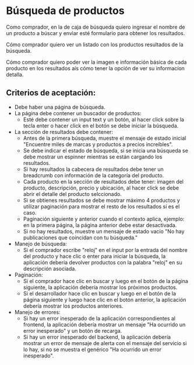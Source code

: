 # Búsqueda de productos

Como comprador, en la de caja de búsqueda quiero ingresar el nombre de un
producto a búscar y envìar esté formulario para obtener los resultados.

Cómo comprador quiero ver un listado con los productos resultados de la
búsqueda.

Cómo comprador quiero poder ver la imagen e información básica de cada producto
en los resultados aís cómo tener la opción de ver su informacíon detalla.

## Criterios de aceptación:

- Debe haber una página de búsqueda.
- La página debe contener un buscador de productos:
  - Esté debe contener un input text y un botón, al hacer click sobre la tecla
    enter o hacer click en el botón se debe iniciar la búsqueda.
- La sección de resultados debe contener:
  - Antes de la primera búsqueda, muestre el mensaje de estado inicial
    "Encuentre miles de marcas y productos a precios increíbles".
  - Se debe indicar el estado de búsqueda, si se inicia una búsqueda se debe
    mostrar un espinner mientras se están cargando los resultados.
  - Si hay resultados la cabecera de resultados debe tener un breadcrumb con
    información de la categoría del producto.
  - Cada producto en la sección de resultados debe tener: imagen del producto,
    descripción, precio y ubicación, al hacer click se debe abrir el detalle del
    producto selccionado.
  - Si se obtienes resultados se debe mostrar máximo 4 productos y utilizar
    paginación para mostrar el resto de los resultados sí es el caso.
  - Paginación siguiente y anterior cuando el contexto aplica, ejemplo: en la
    primera página, la página anterior debe estar desactivada.
  - Si no hay resultados, muestre un mensaje de estado vacío "No hay
    publicaciones que coincidan con tu búsqueda."
- Manejo de búsqueda:
  - Si el comprador escribe "reloj" en el input por la entrada del nombre del
    producto y hace clic o enter para iniciar la búsqueda, la aplicación debería
    devolver productos con la palabra "reloj" en su descripción asociada.
- Paginación:
  - Si el comprador hace clic en buscar y luego en el botón de la página
    siguiente, la aplicación debería mostrar los próximos productos.
  - Si el desarrollador hace clic en buscar y luego en el botón de la página
    siguiente y luego hace clic en el botón anterior, la aplicación debería
    mostrar los productos anteriores.
- Manejo de errores:
  - Si hay un error inesperado de la aplicación correspondientes al frontend, la
    aplicación debería mostrar un mensaje "Ha ocurrido un error inesperado" y un
    botón de recarga.
  - Si hay un error inesperado del backend, la aplicación debería mostrar un
    error de mensaje de alerta con el mensaje del servicio si lo hay, si no se
    muestra el genérico "Ha ocurrido un error inesperado".

